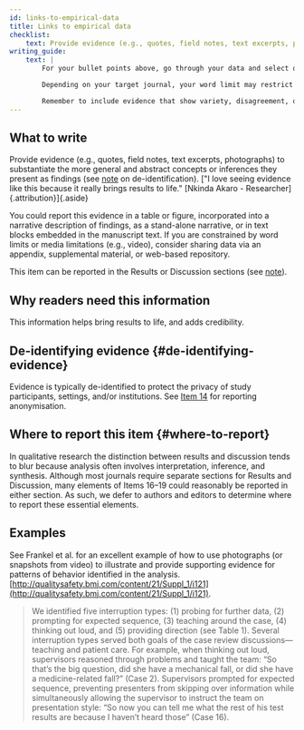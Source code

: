 ```yaml
---
id: links-to-empirical-data
title: Links to empirical data
checklist: 
    text: Provide evidence (e.g., quotes, field notes, text excerpts, photographs) to substantiate analytic findings.
writing_guide:
    text: |
        For your bullet points above, go through your data and select quotes/excerpts that you feel best exemplify your findings.

        Depending on your target journal, your word limit may restrict the number of quotes you can include, so consider sharing evidence in a supplement or repository.

        Remember to include evidence that show variety, disagreement, or nuance. 
---
```


## What to write

Provide evidence (e.g., quotes, field notes, text excerpts, photographs) to substantiate the more general and abstract concepts or inferences they present as findings (see [note](#de-identifying-evidence) on de-identification). ["I love seeing evidence like this because it really brings results to life." [Nkinda Akaro - Researcher]{.attribution}]{.aside}

You could report this evidence in a table or figure, incorporated into a narrative description of findings, as a stand-alone narrative, or in text blocks embedded in the manuscript text. If you are constrained by word limits or media limitations (e.g., video), consider sharing data via  an appendix, supplemental material, or web-based repository.

This item can be reported in the Results or Discussion sections (see [note](#where-to-report)).

## Why readers need this information

This information helps bring results to life, and adds credibility.
<!-- #ASK Doesn't really reflect necessity -->

## De-identifying evidence {#de-identifying-evidence}

Evidence is typically de-identified to protect the privacy of study participants, settings, and/or institutions. See [Item 14](data-processing.qmd) for reporting anonymisation.

## Where to report this item {#where-to-report}

In qualitative research the distinction between results and discussion tends to blur because analysis often involves interpretation, inference, and synthesis. Although most journals require separate sections for Results and Discussion, many elements of Items 16–19 could reasonably be reported in either section. As such, we defer to authors and editors to determine where to report these essential elements.

## Examples

See Frankel et al. for an excellent example of how to use photographs (or snapshots from video) to illustrate and provide supporting evidence for patterns of behavior identified in the analysis. [http://qualitysafety.bmj.com/content/21/Suppl_1/i121](http://qualitysafety.bmj.com/content/21/Suppl_1/i121).

> We identified five interruption types: (1) probing for further data, (2) prompting for expected sequence, (3) teaching around the case, (4) thinking out loud, and (5) providing direction (see Table 1). Several interruption types served both goals of the case review discussions—teaching and patient care. For example, when thinking out loud, supervisors reasoned through problems and taught the team: “So that’s the big question, did she have a mechanical fall, or did she have a medicine-related fall?” (Case 2). Supervisors prompted for expected sequence, preventing presenters from skipping over information while simultaneously allowing the supervisor to instruct the team on presentation style: “So now you can tell me what the rest of his test results are because I haven’t heard those” (Case 16).
